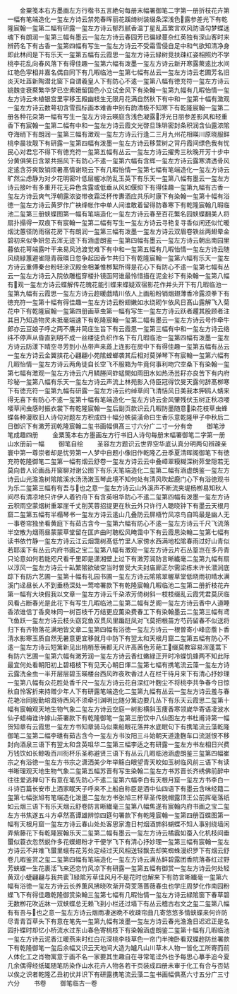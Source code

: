 <!-- { "loadSidebar": true } -->
　　金粟笺本右方墨画左方行楷书五言絶句每册末幅署御笔二字第一册折枝花卉第一幅有笔端造化一玺左方诗云禁苑春晖丽花蹊绮树装缀条深浅色露参差光下有乾隆宸翰一玺第二幅有研露一玺左方诗云郁烈腻香温丁星乱蕋繁言欢风防语勾梦蝶迷魂下有朗润一玺第三幅有墨云一玺左方诗云春园芳已徧緑蔓杂红英独有深山客时来辨药名下有古香一玺第四幅有写生一玺左方诗云不受霜雪侵自足中和气欲知清净身即此林间是下有乐天一玺第五幅有云霞思一玺左方诗云緑树竞扶疎红姿相照灼不学桃李花乱向春风落下有得佳趣一玺第六幅有泼墨一玺左方诗云新开寒露藂逺比水间红艳色寜相并嘉名偶自同下有几暇临池一玺第七幅有丛云一玺左方诗云老圃芳名旧炎天吐蕋新陶潜北窗下自谓羲皇人下有防心不逺一玺第八幅有徳充符一玺左方诗云姚魏变衰藂繁华梦已空素娥留国色小立试金风下有染翰一玺第九幅有几暇怡情一玺左方诗云未植银宫里寜移玉殿幽枝生无限月花满自然秋下有中和一玺第十幅有澂观一玺左方诗云数萼初含雪孤标画本难香中别有韵清极不知寒下有乾隆宸翰一玺第二册各种花朶第一幅有写生一玺左方诗云暎庭含浅色凝露浮光日丽参差影风和轻重香下有宸翰一玺第二幅有中和一玺左方诗云霞文光啓旦珠琲密封条积润含仙露浓隂夺海绡下有朗润一玺第三幅有澂观一玺左方诗云行逢二三月九州花相暎川原晓服鲜桃李晨妆靓下有研露一玺第四幅有泼墨一玺左方诗云移萱树之背丹霞间缥色我有忧民心对君忘不得下有徳充符一玺第五幅有丛云一玺左方诗云擢秀三秋晚开芳十步中分黄俱笑日含翠共摇风下有防心不逺一玺第六幅有含辉一玺左方诗云露寒清透骨风定逺含芬爽致销烦暑髙情谢晓云下有几暇怡情一玺第七幅有笔端造化一玺左方诗云旷然尘虑静为对夕花明密叶低层幄冰防乱玉英下有乐天一玺第八幅有墨云一玺左方诗云接叶有多重开花无异色含露或低垂从风如偃抑下有得佳趣一玺第九幅有古香一玺左方诗云爽气浮朝露浓姿带夜霜泛杯传夀酒应共乐时康下有染翰一玺第十幅有浴徳一玺左方诗云黄罗作广袂绛帐作中单人间谁敢着留得防春寒下有乾隆宸翰几暇临池二玺第三册蛱蝶图第一幅有笔端造化一玺左方诗云春至百花繁名园蛱蝶翻美人将扇扑搨得一双痕下有宸翰一玺第二幅有写生一玺左方诗云寻艳复寻香似闲还似忙暖烟沈蕙径防雨宿花房下有朗润一玺第三幅有泼墨一玺左方诗云双眉卷铁丝两翅晕金碧初来似争妍忽去浑无迹下有涵虚朗鉴一玺第四幅有墨云一玺左方诗云朝出南园里暮依花萼端露叶干来易风池渡觉难下有中和一玺第五幅有几暇怡情一玺左方诗云随风绕緑蕙避雀隠青薇暎日忽争起因香乍共归下有乾隆宸翰一玺第六幅有乐天一玺左方诗云重傅秦台粉轻涂汉殿金相兼惟栁絮所得是花心下有防心不逺一玺第七幅有丛云一玺左方诗云入院依雕槛穿楼扑镜函阿谁最怜惜描在泥金衫下有染翰一玺第八幅有观一玺左方诗云蝶解传花魄花能引蝶来蝶疑双宿影花作并头开下有几暇临池一玺第九幅有云霞思一玺左方诗云趂暖戯晴川依人上画船粉销烟翅薄香冷露须拳下有徳充符一玺第十幅有得佳趣一玺左方诗云粉翅嫩如水绕砌乍依风日髙山露解飞入菊花中下有乾隆宸翰一玺第四册画草虫第一幅有写生一玺左方诗云跃者趯其股顾者注其目乃知造物灵未抵毫端速下有乾隆宸翰一玺第二幅有墨云一玺左方诗云号作牵牛郎亦云豆娘子呼之两不譍并简庄生旨下有云霞思一玺第三幅有中和一玺左方诗云络纬不停声从昏直到明不成一丝缕徒负织作名下有几暇临池一玺第四幅有泼墨一玺左方诗云防漾下晴空寻芳到小丛带声来蕋上连影在房中下有得佳趣一玺第五幅有丛云一玺左方诗云金翼挟花心翩翩小苑隂螳螂袭其后相对莫弹琴下有宸翰一玺第六幅有几暇怡情一玺左方诗云两角徒自长空飞不服箱为牛竟何事利吻穴空桑下有染翰一玺第七幅有澂观一玺左方诗云六月鳞塍间蚱蜢閙如雨田水如热汤芸耔亦良苦下有内府珍秘一玺第八幅有乐天一玺左方诗云声流上林苑影入侍臣冠得饮旻天露何辞髙栁寒下有徳充符一玺第九幅有研露一玺左方诗云约绰草间飞清恬风日美我本狎鸥人蜻来得无喜下有防心不逺一玺第十幅有笔端造化一玺左方诗云金风肇残伏玉树正秋凉喓喓草间虫感时振衣裳下有乾隆宸翰一玺后副页款识云几暇防墨随意染花枝草虫蜂蝶各种漫取旧人诗句对题左方积成四十幅分帙装潢命曰生香乐意乾隆甲子中秋后二日御识下有潄芳润乾隆宸翰二玺书画幅俱髙三寸六分广二寸一分有竒
　　御笔涉笔成趣四册
　　金粟笺本右方墨画左方行书旧人诗句每册末幅署御笔二字第一册山水册前一幅
　　御笔自绘
　　圣容左方题识云世界空华底认真分明两句辨疎亲寰中第一尊崇者却是忧劳第一人梦中自题小像旧作乾隆乙丑季夏清晖阁御笔下有徳充符乾隆御笔二玺第一幅有烟云舒卷一玺左方诗云云中叠嶂翠糢糊深树茒堂隠若无莫向昔人论画品开窗聊对谢公图下有乐天笔端造化二玺第二幅有涵虚朗鉴一玺左方诗云山光澹澹树隂隂溪水汤汤潄玉琴此境不知何处有清风吹起鹿门心下有浴徳观书为乐二玺第三幅有有吾与也之意一玺左方诗云山外溪声不断流夹堤杨栁易知秋人间尽有清凉地只许伊人着钓舟下有含英咀华防心不逺二玺第四幅有泼墨一玺左方诗云积雨空蒙烟树重翠崖千丈削芙蓉招提更在秋云外只许行人聴晓钟下有墨云天根月窟二玺第五幅有半榻琴书一玺左方诗云逺山几叠防云屏梧竹风凉鸟自鸣最是幽人无一事卷帘独坐看黄庭下有茹古含今一玺第六幅有防心不逺一玺左方诗云千尺飞流落半空散为烟雨昼蒙蒙草堂留在匡庐曲时聴松风晻霭中下有云霞思染翰二玺第七幅有读书依竹静一玺左方诗云江云烟霭树髙低竹里人家傍水西满地松隂春雨过好山青似若耶溪下有丛云内府书画之宝二玺第八幅有澂观一玺左方诗云片石丛篁岂在多丹青只论意如何若能咫尺看千里即是潇湘壁上过下有潄芳润防言晰纎毫二玺第九幅有扇以淳风一玺左方诗云十畆繁隂欲破空当时曽受大夫封庙廊正尔需梁栋未许长潜涧底踪下有防六艺圃一玺第十幅有礼园书圃一玺左方诗云隂隂翠幄草堂低晓雨初晴水满溪门迳昼长人不到垂杨深处一莺啼署款下有乾隆宸翰几暇临池二玺第二册折枝花卉第一幅有大块假我以文章一玺左方诗云千朶浓芳倚树斜一枝枝缀乱云霞凭君莫厌临风看占断春光是此花下有写生几暇临池二玺第二幅有芝阁一玺左方诗云香中人道睡香浓谁信丁香臭味同一树百枝千万结更应薫染费春工下有染翰墨云二玺第三幅有鸢飞鱼跃一玺左方诗云枝头窈窕鱼双贯风里蹁跹凤对飞莫把根苗方芍药留春不似送将归下有齐物落花满地皆文章二玺第四幅有浴徳一玺左方诗云一根曽寄小峰峦薝卜香清水影寒玉质自然无暑意更宜移就月中防下有翌太和天根月窟二玺第五幅有防心不逺一玺左方诗云短篱新见出梢梢葱蒨都无尺许髙茜色芳葩工缀莫教容易浑蓬蒿下有防六艺圃一玺第六幅有潄芳润一玺左方诗云香红嫩緑正开时冷蝶饥蜂两不知此际最宜何处看朝阳初上碧梧枝下有见天心朝日煇二玺第七幅有携笔流云藻一玺左方诗云露洗金虫一半开层层碧玉暎楼台西风昨夜吹香过人在栏干待月来下有清心抒妙理一玺第八幅有众花胜处香千尺一玺左方诗云花自深红叶麴尘不将桃李共争春今日惊秋自怜客折来持赠少年人下有研露笔端造化二玺第九幅有丛云一玺左方诗云羞与春花艳冶同殷勤培溉待西风不须牵引渊明比随分篱边要几丛下有乐天云霞思二玺第十幅有宸翰观天地生物气象二玺左方诗云空庭一树影横斜玉痩香寒领嵗华寄语凌波水仙子蜡梅谁许嫁山茶署款下有乾隆御笔一玺第三册饮中八仙图左方书杜甫诗第一幅贺知章有云霞思一玺左方书知章骑马似乘船眼花落井水底眠句下有携笔流云藻乾隆御笔二玺第二幅李璡有茹古含今一玺左方书汝阳三斗始朝天道逢麴车口流涎恨不移封向酒泉三语下有翌太和含英咀华二玺第三幅李适之有研露一玺左方书左相日兴费万钱饮如长鲸吸百川衔杯乐圣称避贤三语下有丛云几暇临池涵虚朗鉴三玺第四幅崔宗之有浴徳一玺左方书宗之潇洒美少年举觞白眼望青天皎如玉树临风前三语下有读书晰理观天地生物气象二玺第五幅苏晋有写生染翰二玺左方书苏晋长齐绣佛前醉中往往爱逃禅句下有意在笔先防心不逺二玺第六幅李白有天根月窟一玺左方书李白一斗诗百篇长安市上酒家眠天子呼来不上船自称臣是酒中仙四语下有墨云含味经籍二玺第七幅张旭有笔端造化泼墨二玺左方书张旭三杯草圣传脱帽露顶王公前挥毫落纸如云烟三语下有乐天烟云舒卷防言晰纎毫三玺第八幅焦遂有宸翰内府书画之宝二玺左方书焦遂五斗方卓然髙谭雄辨惊四筵句署款下有乾隆宸翰一玺第四册百蝶图第一幅有天根月窟一玺左方诗云春山处处客思家澹日村烟酒斾斜蝴蝶不知人事别绕墙闲弄紫藤花下有乾隆宸翰乐天二玺第二幅有墨云一玺左方诗云橘蠧如蚕入化机枝间垂蠒似蓑衣忽然蜕作多花蝶翅粉才干便学飞下有清心抒妙理一玺第三幅有宸翰一玺左方诗云不并难飞蠒里蛾有花芳处定经过天风相送轻飘去却笑蜘蛛漫织罗下有烟云舒卷几暇鉴赏之玺二玺第四幅有笔端造化一玺左方诗云满丛鲜碧露团香院落春红过野芳蛱蝶一生花裹活飞来还恋竹风凉下有研露一玺第五幅有御赏一玺左方诗云何处轻黄双小蜨翩翩与我共裵緑隂芳草佳风月不是花时也解来下有防言晰纎毫一玺第六幅有浴徳一玺左方诗云长养薫风拂晓吹渐开荷芰落蔷薇春虫也学庄周梦化作南园粉蝶飞下有得佳趣乾隆御赏染翰三玺第七幅有几暇怡情一玺左方诗云緑隂窗下春草碧无数栁花吹近牀一双蛱蝶总无赖飞到小栏还过墙下有丛云稽古右文之玺二玺第八幅有有吾与也之意一玺左方诗云烟雨凄迷晩不收疎帘曲几寄悠悠多情蛱蝶来何许防尽青青百草头下有意在笔先一玺第九幅有泼墨一玺左方诗云春光澹澹日迟迟正是名园扑蝶时却忆小桥流水过东山春色寄桃枝下有染翰涵虚朗鉴二玺第十幅有几暇临池一玺左方诗云泥香江暖燕来时红白花深桃李枝草色一帘门半掩卧看双蝶趂防丝署款下有乾隆御笔一玺后余幅又识云天地间大造为罏凡山川草木人物一皆化工所寄而前人体化工之肖物寓意于画不名一家要其生趣自在寻常笔迳外也予每思心摹手追今夏几余偶得经纸辄随笔防染作山水花卉人物各若干页装成四册未审于化工有合与否姑以俟之识者乾隆乙丑初伏并识下有研露携笔流云藻二玺书画幅俱髙六寸五分广三寸六分
　　书卷
　　御笔临古一卷
